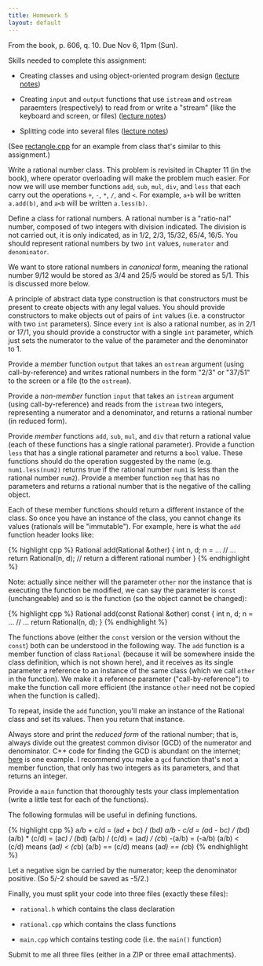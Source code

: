 ```yaml
---
title: Homework 5
layout: default
---
```


From the book, p. 606, q. 10. Due Nov 6, 11pm (Sun).

Skills needed to complete this assignment:

  - Creating classes and using object-oriented program design ([lecture notes](/lecture/classes-and-object-orientation.html))

  - Creating `input` and `output` functions that use `istream` and `ostream`
    paraemters (respectively) to read from or write a "stream" (like the
    keyboard and screen, or files) ([lecture notes](/lecture/classes-and-object-orientation-2.html))

  - Splitting code into several files ([lecture notes](/lecture/splitting-code.html))

(See [rectangle.cpp](/code/rectangle-cpp.html) for an example from
class that's similar to this assignment.)

Write a rational number class. This problem is revisited in Chapter 11 (in the
book), where operator overloading will make the problem much easier. For now we
will use member functions `add`, `sub`, `mul`, `div`, and `less` that each
carry out the operations `+`, `-`, `*`, `/`, and `<`. For example, `a+b` will
be written `a.add(b)`, and `a<b` will be written `a.less(b)`.

Define a class for rational numbers. A rational number is a "ratio-nal" number,
composed of two integers with division indicated. The division is not carried
out, it is only indicated, as in 1/2, 2/3, 15/32, 65/4, 16/5. You should
represent rational numbers by two `int` values, `numerator` and `denominator`.

We want to store rational numbers in *canonical* form, meaning the rational
number 9/12 would be stored as 3/4 and 25/5 would be stored as 5/1. This is
discussed more below.

A principle of abstract data type construction is that constructors must be
present to create objects with any legal values. You should provide
constructors to make objects out of pairs of `int` values (i.e. a constructor
with two `int` parameters). Since every `int` is also a rational number, as in
2/1 or 17/1, you should provide a constructor with a single `int` parameter,
which just sets the numerator to the value of the parameter and the denominator
to 1.

Provide a *member* function `output` that takes an `ostream` argument (using
call-by-reference) and writes rational numbers in the form "2/3" or "37/51" to
the screen or a file (to the `ostream`).

Provide a *non-member* function `input` that takes an `istream` argument (using
call-by-reference) and reads from the `istream` two integers, representing a
numerator and a denominator, and returns a rational number (in reduced form).

Provide *member* functions `add`, `sub`, `mul`, and `div` that return a
rational value (each of these functions has a single rational parameter).
Provide a function `less` that has a single rational parameter and returns a
`bool` value. These functions should do the operation suggested by the name
(e.g. `num1.less(num2)` returns true if the rational number `num1` is less than
the rational number `num2`).  Provide a member function `neg` that has no
parameters and returns a rational number that is the negative of the calling
object.

Each of these member functions should return a different instance of the class.
So once you have an instance of the class, you cannot change its values
(rationals will be "immutable"). For example, here is what the `add` function
header looks like:

{% highlight cpp %}
Rational add(Rational &other)
{
    int n, d;
    n = ...
    // ...
    return Rational(n, d);  // return a different rational number
}
{% endhighlight %}

Note: actually since neither will the parameter `other` nor the instance that
is executing the function be modified, we can say the parameter is `const`
(unchangeable) and so is the function (so the object cannot be changed):

{% highlight cpp %}
Rational add(const Rational &other) const
{
    int n, d;
    n = ...
    // ...
    return Rational(n, d);
}
{% endhighlight %}

The functions above (either the `const` version or the version without the
`const`) both can be understood in the following way. The `add` function is a
member function of class `Rational` (because it will be somewhere inside the
class definition, which is not shown here), and it receives as its single
parameter a reference to an instance of the same class (which we call `other`
in the function). We make it a reference parameter ("call-by-reference") to
make the function call more efficient (the instance `other` need not be copied
when the function is called).

To repeat, inside the `add` function, you'll make an instance of the Rational
class and set its values. Then you return that instance.

Always store and print the *reduced form* of the rational number; that is,
always divide out the greatest common divisor (GCD) of the numerator and
denominator. C++ code for finding the GCD is abundant on the internet;
[here](http://www.aivosto.com/visustin/sample/gcd-c.html) is one example. I
recommend you make a `gcd` function that's not a member function, that only has
two integers as its parameters, and that returns an integer.

Provide a `main` function that thoroughly tests your class implementation
(write a little test for each of the functions).

The following formulas will be useful in defining functions.

{% highlight cpp %}
a/b + c/d = (a*d + b*c) / (b*d)
a/b - c/d = (a*d - b*c) / (b*d)
(a/b) * (c/d) = (a*c) / (b*d)
(a/b) / (c/d) = (a*d) / (c*b)
-(a/b) = (-a/b)
(a/b) < (c/d) means (a*d) < (c*b)
(a/b) == (c/d) means (a*d) == (c*b)
{% endhighlight %}

Let a negative sign be carried by the numerator; keep the denominator positive.
(So 5/-2 should be saved as -5/2.)

Finally, you must split your code into three files (exactly these files):

  - `rational.h` which contains the class declaration

  - `rational.cpp` which contains the class functions

  - `main.cpp` which contains testing code (i.e. the `main()` function)

Submit to me all three files (either in a ZIP or three email attachments).

